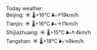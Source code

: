 Today weather:  
Beijing: ☀️   🌡️+16°C 🌬️↗19km/h  
Tianjin: ☀️   🌡️+16°C 🌬️→11km/h  
Shijiazhuang: ☀️   🌡️+15°C 🌬️↖4km/h  
Tangshan: ☀️   🌡️+18°C 🌬️↘9km/h  
